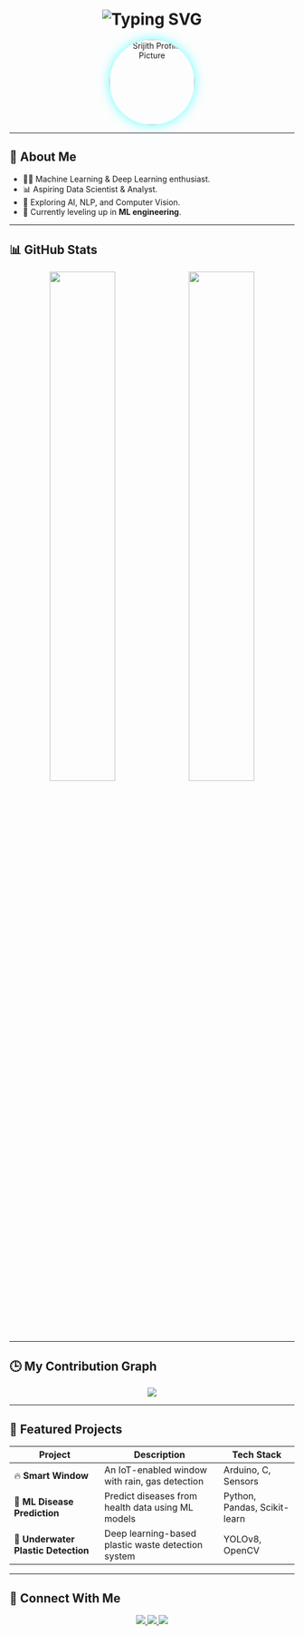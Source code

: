 <h1 align="center">
  <img src="https://readme-typing-svg.demolab.com?font=Fira+Code&weight=600&size=28&duration=3000&pause=1000&color=00FFFF&center=true&vCenter=true&multiline=true&repeat=true&width=800&lines=Hello%2C+I'm+Srijith;Aspiring+Machine+Learning+Engineer;Data+Scientist+%7C+Analyst;Passionate+about+AI+%26+Deep+Learning" alt="Typing SVG" />
</h1>

<p align="center">
  <img src="https://avatars.githubusercontent.com/u/71709882?v=4" 
       width="150" height="150" 
       style="border-radius: 50%; box-shadow: 0 0 20px rgba(0, 255, 255, 0.6);" 
       alt="Srijith Profile Picture">
</p>

---

## 🧠 About Me
- 🧑‍💻 Machine Learning & Deep Learning enthusiast.
- 📊 Aspiring Data Scientist & Analyst.  
- 📝 Exploring AI, NLP, and Computer Vision.  
- 🌱 Currently leveling up in **ML engineering**.  

---

## 📊 **GitHub Stats**
<p align="center">
  <img src="https://github-readme-stats.vercel.app/api?username=chetlasrijith&show_icons=true&theme=radical&hide_border=true&bg_color=00000000" width="48%" />
  <img src="https://github-readme-streak-stats.herokuapp.com/?user=chetlasrijith&theme=radical&hide_border=true&background=00000000" width="48%" />
</p>

---

## 🕒 **My Contribution Graph**
<p align="center">
  <img src="https://github-readme-activity-graph.vercel.app/graph?username=chetlasrijith&theme=react-dark&hide_border=true&area=true&color=00FFFF" />
</p>

---

## 🚀 **Featured Projects**
| Project | Description | Tech Stack |
|---------|-------------|------------|
| 🔥 **Smart Window** | An IoT-enabled window with rain, gas detection | Arduino, C, Sensors |
| 🤖 **ML Disease Prediction** | Predict diseases from health data using ML models | Python, Pandas, Scikit-learn |
| 🌊 **Underwater Plastic Detection** | Deep learning-based plastic waste detection system | YOLOv8, OpenCV |

---

## 🔗 Connect With Me
<p align="center">
  <a href="https://www.linkedin.com/in/chetlasrijith">
    <img src="https://img.shields.io/badge/-LinkedIn-0A66C2?style=for-the-badge&logo=linkedin&logoColor=white" />
  </a>
  <a href="mailto:chetlasrijith@gmail.com">
    <img src="https://img.shields.io/badge/Gmail-D14836?style=for-the-badge&logo=gmail&logoColor=white" />
  </a>
  <a href="https://github.com/chetlasrijith">
    <img src="https://img.shields.io/badge/GitHub-181717?style=for-the-badge&logo=github&logoColor=white" />
  </a>
</p>
